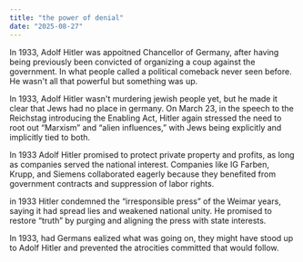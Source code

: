 ```yaml
---
title: "the power of denial"
date: "2025-08-27"
---
```


In 1933, Adolf Hitler was appoitned Chancellor of Germany, after having being previously been convicted of organizing a coup against the government. In what people called a political comeback never seen before. He wasn't all that powerful but something was up.


In 1933, Adolf Hitler wasn't murdering jewish people yet, but he made it clear that Jews had no place in germany. On March 23, in the speech to the Reichstag introducing the Enabling Act, Hitler again stressed the need to root out “Marxism” and “alien influences,” with Jews being explicitly and implicitly tied to both.

In 1933 Adolf Hitler promised to protect private property and profits, as long as companies served the national interest. Companies like IG Farben, Krupp, and Siemens collaborated eagerly because they benefited from government contracts and suppression of labor rights.

in 1933 Hitler condemned the “irresponsible press” of the Weimar years, saying it had spread lies and weakened national unity. He promised to restore “truth” by purging and aligning the press with state interests.

In 1933, had Germans ealized what was going on, they might have stood up to Adolf Hitler and prevented the atrocities committed that would follow.